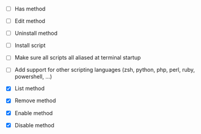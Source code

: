 - [ ] Has method
- [ ] Edit method
- [ ] Uninstall method
- [ ] Install script
- [ ] Make sure all scripts all aliased at terminal startup

- [ ] Add support for other scripting languages (zsh, python, php, perl, ruby, powershell, ...)

- [x] List method
- [x] Remove method
- [x] Enable method
- [x] Disable method
